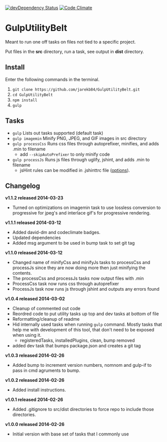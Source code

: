 [![devDependency Status](https://david-dm.org/jarekb84/gulputilitybelt/dev-status.png)](https://david-dm.org/jarekb84/gulputilitybelt#info=devDependencies) [![Code Climate](https://codeclimate.com/github/jarekb84/GulpUtilityBelt.png)](https://codeclimate.com/github/jarekb84/GulpUtilityBelt)

GulpUtilityBelt
================
Meant to run one off tasks on files not tied to a specific project. 

Put files in the **src** directory, run a task, see output in **dist** 
directory.

## Install
Enter the following commands in the terminal.

1. `git clone https://github.com/jarekb84/GulpUtilityBelt.git`
2. `cd GulpUtilityBelt`
3. `npm install`
4. `gulp`

## Tasks
- `gulp` Lists out tasks supported (default task)   
- `gulp imagemin` Minify PNG, JPEG, and GIF images in src directory   
- `gulp processCss` Runs css files through autoprefixer, minifies, and adds .min to filename
    - add `--skipAutoPrefixer` to only minify code  
- `gulp processJs` Runs js files through uglify, jshint, and adds .min to filename
    - jsHint rules can be modified in .jshinttrc file ([options](http://www.jshint.com/docs/options)).

## Changelog
**v1.1.2 released 2014-03-23**

* Turned on optimizations on imagemin task to use lossless conversion to progressive for jpeg's and interlace gif's for progressive rendering.

**v1.1.1 released 2014-03-12**

* Added david-dm and codeclimate badges.
* Updated dependencies
* Added msg argument to be used in bump task to set git tag 

**v1.1.0 released 2014-03-12**

* Changed name of minifyCss and minifyJs tasks to processCss and processJs since they are now doing more then just minifying the contents.
* The processCss and processJs tasks now output files with .min
* ProcessCss task now runs css through autoprefixer
* ProcessJs task now runs js through jshint and outputs any errors found

**v1.0.4 released 2014-03-02**

* Cleanup of commented out code
* Reordred code to put utility tasks up top and dev tasks at bottom of file
* Reformatting/cleanup of readme
* Hid internally used tasks when running `gulp` command. Mostly tasks that help me with development of this tool, that don't need to be exposed when using it.
    - registeredTasks, installedPlugins, clean, bump removed
* added dev task that bumps package.json and creates a git tag

**v1.0.3 released 2014-02-26**

* Added bump to increment version numbers, nomnom and gulp-if to pass in cmd agruments to bump.

**v1.0.2 released 2014-02-26**

* Added install instructions.

**v1.0.1 released 2014-02-26**

* Added .gitignore to src/dist directories to force repo to include those directories.

**v1.0.0 released 2014-02-26**

* Initial version with base set of tasks that I commonly use